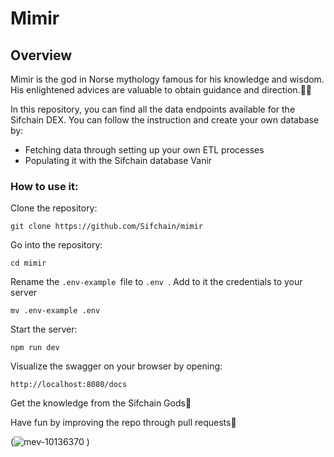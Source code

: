 # Mimir

## Overview
Mimir is the god in Norse mythology famous for his knowledge and wisdom. His enlightened advices are valuable to obtain guidance and direction.🧙‍♂️

In this repository, you can find all the data endpoints available for the Sifchain DEX. 
You can follow the instruction and create your own database by:
- Fetching data through setting up your own ETL processes 
- Populating it with the Sifchain database Vanir


### How to use it:

Clone the repository:
```
git clone https://github.com/Sifchain/mimir
```

Go into the repository: 
```
cd mimir
```


Rename the ```.env-example ```file to ```.env ```.  Add to it the credentials to your server
```
mv .env-example .env
```

Start the server:

```
npm run dev
```

Visualize the swagger on your browser by opening:
```
http://localhost:8080/docs
```

Get the knowledge from the Sifchain Gods:crystal_ball:


Have fun by improving the repo through pull requests:muscle:

(![mev-10136370](https://user-images.githubusercontent.com/67415638/169347435-476d27af-e44c-43a2-bede-1aff7c028a62.jpeg)
)
